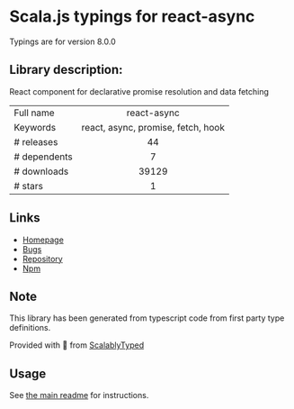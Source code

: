 
# Scala.js typings for react-async

Typings are for version 8.0.0

## Library description:
React component for declarative promise resolution and data fetching

|                    |                 |
| ------------------ | :-------------: |
| Full name          | react-async |
| Keywords           | react, async, promise, fetch, hook |
| # releases         | 44 |
| # dependents       | 7 |
| # downloads        | 39129 |
| # stars            | 1 |

## Links
- [Homepage](https://react-async.dev/)
- [Bugs](https://github.com/ghengeveld/react-async/issues)
- [Repository](https://github.com/ghengeveld/react-async)
- [Npm](https://www.npmjs.com/package/react-async)
    


## Note
This library has been generated from typescript code from first party type definitions.

Provided with :purple_heart: from [ScalablyTyped](https://github.com/oyvindberg/ScalablyTyped)

## Usage
See [the main readme](../../readme.md) for instructions.


